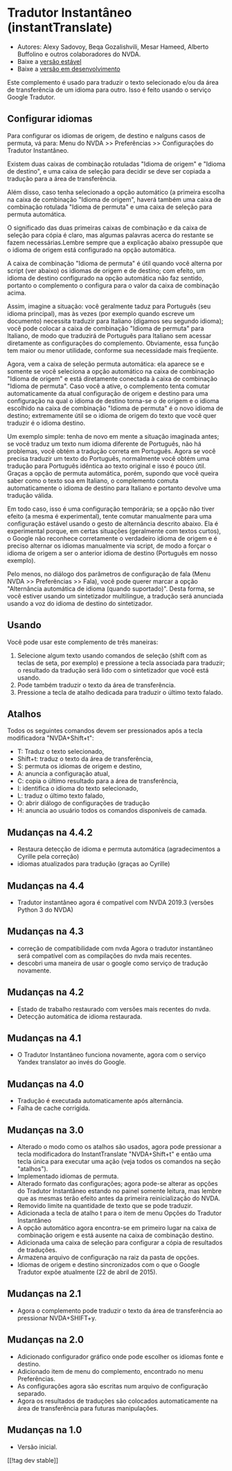 # Tradutor Instantâneo (instantTranslate) #

* Autores: Alexy Sadovoy, Beqa Gozalishvili, Mesar Hameed, Alberto Buffolino
  e outros colaboradores do NVDA.
* Baixe a [versão estável][1]
* Baixe a [versão em desenvolvimento][2]

Este complemento é usado para traduzir o texto selecionado e/ou da área de
transferência de um idioma para outro. Isso é feito usando o serviço Google
Tradutor.

## Configurar idiomas ##
Para configurar os idiomas de origem, de destino e nalguns casos de permuta, vá para: Menu do NVDA >> Preferências >> Configurações do Tradutor Instantâneo.

Existem duas caixas de combinação rotuladas "Idioma de origem" e "Idioma de
destino", e uma caixa de seleção para decidir se deve ser copiada a tradução
para a área de transferência.

Além disso, caso tenha selecionado a opção automático (a primeira escolha na
caixa de combinação "Idioma de origem", haverá também uma caixa de
combinação rotulada "Idioma de permuta" e uma caixa de seleção para permuta
automática.

O significado das duas primeiras caixas de combinação e da caixa de seleção
para cópia é claro, mas algumas palavras acerca do restante se fazem
necessárias.Lembre sempre que a explicação abaixo pressupõe que o idioma de
origem está configurado na opção automática.

A caixa de combinação "Idioma de permuta" é útil quando você alterna por
script (ver abaixo) os idiomas de origem e de destino; com efeito, um idioma
de destino configurado na opção automática não faz sentido, portanto o
complemento o configura para o valor da caixa de combinação acima.

Assim, imagine a situação: você geralmente taduz para Português (seu idioma
principal), mas às vezes (por exemplo quando escreve um documento) necessita
traduzir para Italiano (digamos seu segundo idioma); você pode colocar a
caixa de combinação "Idioma de permuta" para Italiano, de modo que traduzirá
de Português para Italiano sem acessar diretamente as configurações do
complemento. Obviamente, essa função tem maior ou menor utilidade, conforme
sua necessidade mais freqüente.

Agora, vem a caixa de seleção permuta automática: ela aparece se e somente
se você seleciona a opção automático na caixa de combinação "Idioma de
origem" e está diretamente conectada à caixa de combinação "Idioma de
permuta". Caso você a ative, o complemento tenta comutar automaticamente da
atual configuração de origem e destino para uma configuração na qual o
idioma de destino torna-se o de origem e o idioma escolhido na caixa de
combinação "Idioma de permuta" é o novo idioma de destino; extremamente útil
se o idioma de origem do texto que você quer traduzir é o idioma destino.

Um exemplo simple: tenha de novo em mente a situação imaginada antes; se
você traduz um texto num idioma diferente de Português, não há problemas,
você obtém a tradução correta em Português. Agora se você precisa traduzir
um texto do Português, normalmente você obtém uma tradução para Português
idêntica ao texto original e isso é pouco útil. Graças a opção de permuta
automática, porém, supondo que você queira saber como o texto soa em
Italiano, o complemento comuta automaticamente o idioma de destino para
Italiano e portanto devolve uma tradução válida.

Em todo caso, isso é uma configuração temporária; se a opção não tiver
efeito (a mesma é experimental), tente comutar manualmente para uma
configuração estável usando o gesto de alternância descrito abaixo. Ela é
experimental porque, em certas situações (geralmente com textos curtos), o
Google não reconhece corretamente o verdadeiro idioma de origem e é preciso
alternar os idiomas manualmente via script, de modo a forçar o idioma de
origem a ser o anterior idioma de destino (Português em nosso exemplo).

Pelo menos, no diálogo dos parâmetros de configuração de fala (Menu NVDA >> Preferências >> Fala), você pode querer marcar a opção "Alternância automática de idioma (quando suportado)". Desta forma, se você estiver usando um sintetizador multilíngue, a tradução será anunciada usando a voz do idioma de destino do sintetizador.

## Usando ##
Você pode usar este complemento de três maneiras:

1. Selecione algum texto usando comandos de seleção (shift com as teclas de
   seta, por exemplo) e pressione a tecla associada para traduzir; o
   resultado da tradução será lido com o sintetizador que você está usando.
2. Pode também traduzir o texto da área de transferência.
3. Pressione a tecla de atalho dedicada para traduzir o último texto falado.

## Atalhos ##
Todos os seguintes comandos devem ser pressionados após a tecla modificadora
"NVDA+Shift+t":

* T: Traduz o texto selecionado,
* Shift+t: traduz o texto da área de transferência,
* S: permuta os idiomas de origem e destino,
* A: anuncia a configuração atual,
* C: copia o último resultado para a área de transferência,
* I: identifica o idioma do texto selecionado,
* L: traduz o último texto falado,
* O: abrir diálogo de configurações de tradução
* H: anuncia ao usuário todos os comandos disponíveis de camada.

## Mudanças na 4.4.2 ##
* Restaura detecção de idioma e permuta automática (agradecimentos a Cyrille
  pela correção)
* idiomas atualizados para tradução (graças ao Cyrille)

## Mudanças na 4.4 ##
* Tradutor instantâneo agora é compatível com NVDA 2019.3 (versões Python 3
  do NVDA)

## Mudanças na 4.3 ##
* correção de compatibilidade com nvda Agora o tradutor instantâneo será
  compatível com as compilações do nvda mais recentes.
* descobri uma maneira de usar o google como serviço de tradução novamente.

## Mudanças na 4.2 ##
* Estado de trabalho restaurado com versões mais recentes do nvda.
* Detecção automática de idioma restaurada.

## Mudanças na 4.1 ##
* O Tradutor Instantâneo funciona novamente, agora com o serviço Yandex
  translator ao invés do Google.

## Mudanças na 4.0 ##
* Tradução é executada automaticamente após alternância.
* Falha de cache corrigida.

## Mudanças na 3.0 ##
* Alterado o modo como os atalhos são usados, agora pode pressionar a tecla
  modificadora do InstantTranslate "NVDA+Shift+t" e então uma tecla única
  para executar uma ação (veja todos os comandos na seção "atalhos").
* Implementado idiomas de permuta.
* Alterado formato das configurações; agora pode-se alterar as opções do
  Tradutor Instantâneo estando no painel somente leitura, mas lembre que as
  mesmas terão efeito antes da primeira reinicialização do NVDA.
* Removido limite na quantidade de texto que se pode traduzir.
* Adicionada a tecla de atalho t para o item de menu Opções do Tradutor
  Instantâneo
* A opção automático agora encontra-se em primeiro lugar na caixa de
  combinação origem e está ausente na caixa de combinação destino.
* Adicionada uma caixa de seleção para configurar a cópia de resultados de
  traduções.
* Armazena arquivo de configuração na raiz da pasta de opções.
* Idiomas de origem e destino sincronizados com o que o Google Tradutor
  expõe atualmente (22 de abril de 2015).


## Mudanças na 2.1 ##
* Agora o complemento pode traduzir o texto da área de transferência ao
  pressionar NVDA+SHIFT+y.

## Mudanças na 2.0 ##
* Adicionado configurador gráfico onde pode escolher os idiomas fonte e
  destino.
* Adicionado item de menu do complemento, encontrado no menu Preferências.
* As configurações agora são escritas num arquivo de configuração separado.
* Agora os resultados de traduções são colocados automaticamente na área de
  transferência para futuras manipulações.

## Mudanças na 1.0 ##
* Versão inicial.


[[!tag dev stable]]

[1]: https://addons.nvda-project.org/files/get.php?file=it

[2]: https://addons.nvda-project.org/files/get.php?file=it-dev
